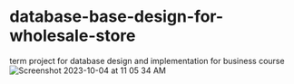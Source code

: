 # database-base-design-for-wholesale-store
term project for database design and implementation for business course
![Screenshot 2023-10-04 at 11 05 34 AM](https://github.com/selinaliu0626/database-base-design-for-wholesale-store/assets/66767001/5dfa3a3c-0586-4612-9559-139325b25a1e)
